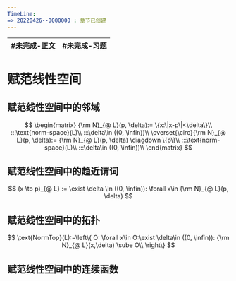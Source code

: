 ```yaml
---
TimeLine: 
=> 20220426--0000000 : 章节已创建
---
```

| #未完成-正文 | #未完成-习题 |
| ------------ | ------------ |

# 赋范线性空间

## 赋范线性空间中的邻域

$$
\begin{matrix}
{\rm N}_{@ L}(p, \delta):= \{x:\|x-p\|<\delta\}\\
:::\text{norm-space}(L)\\
:::\delta\in ((0, \infin))\\
\overset{\circ}{\rm N}_{@ L}(p, \delta):= {\rm N}_{@ L}(p, \delta) \diagdown \{p\}\\
:::\text{norm-space}(L)\\
:::\delta\in ((0, \infin))\\
\end{matrix}
$$

## 赋范线性空间中的趋近谓词

$$
(x \to p)_{@ L} := \exist \delta \in ((0, \infin)): \forall x\in {\rm N}_{@ L}(p, \delta)
$$

## 赋范线性空间中的拓扑

$$
\text{NormTop}(L):=\left\{
    O: \forall x\in O:\exist \delta\in ((0, \infin)): {\rm N}_{@ L}(x,\delta) \sube O\\ 
\right\}
$$

## 赋范线性空间中的连续函数

$$
\text{}
$$

